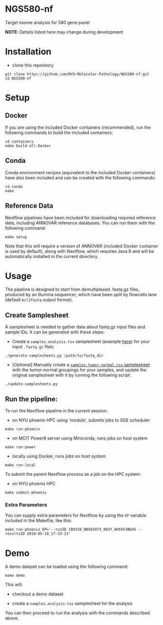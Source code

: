 # NGS580-nf
Target exome analysis for 580 gene panel

__NOTE:__ Details listed here may change during development

# Installation 

- clone this repository

```
git clone https://github.com/NYU-Molecular-Pathology/NGS580-nf.git
cd NGS580-nf
```

# Setup 

## Docker

If you are using the included Docker containers (recommended), run the following commands to build the included containers:

```
cd containers
make build-all-Docker
```

## Conda

Conda environment recipes (equivalent to the included Docker containers) have also been included and can be created with the following commands:

```
cd conda
make 
```

## Reference Data

Nextflow pipelines have been included for downloading required reference data, including ANNOVAR reference databases. You can run them with the following command:

```
make setup
```

Note that this will require a version of ANNOVAR (included Docker container is used by default), along with Nextflow, which requires Java 8 and will be automatically installed in the current directory.

# Usage

The pipeline is designed to start from demultiplexed .fastq.gz files, produced by an Illumina sequencer, which have been split by flowcells lane (default `bcl2fastq` output format).

## Create Samplesheet

A samplesheet is needed to gather data about fastq.gz input files and sample IDs. It can be generated with these steps:

- Create a `samples.analysis.tsv` samplesheet (example [here](https://github.com/NYU-Molecular-Pathology/NGS580-nf/blob/master/example/samples.analysis.tsv)) for your input `.fastq.gz` files:

```
./generate-samplesheets.py /path/to/fastq_dir
```

- [Optional] Manually create a [`samples.tumor.normal.csv` samplesheet](https://github.com/NYU-Molecular-Pathology/NGS580-nf/blob/master/example/samples.tumor.normal.csv) with the tumor-normal groupings for your samples, and update the original samplesheet with it by running the following script:

```
./update-samplesheets.py
```

## Run the pipeline:

To run the Nextflow pipeline in the current session:

- on NYU phoenix HPC using 'module', submits jobs to SGE scheduler
    
```
make run-phoenix
```

- on MCIT Power8 server using Miniconda, runs jobs on host system

```
make run-power

```

- locally using Docker, runs jobs on host system

```
make run-local
```

To submit the parent Nextflow process as a job on the HPC system:

- on NYU phoenix HPC

```
make submit-phoenix
```

### Extra Parameters

You can supply extra parameters for Nextflow by using the `EP` variable included in the Makefile, like this:

```
make run-phoenix EP='--runID 180320_NB501073_0037_AH55F3BGX5 --resultsID 2018-05-10_17-33-23'
```

# Demo

A demo dataset can be loaded using the following command:

```
make demo
```

This will:

- checkout a demo dataset

- create a `samples.analysis.tsv` samplesheet for the analysis

You can then proceed to run the analysis with the commands described above.
